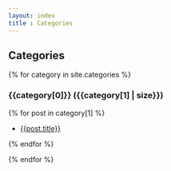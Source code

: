 ```yaml
---
layout: index
title : Categories
---
```



Categories
--------
{% for category in site.categories %}

<a id="{{category[0]}}"></a>

### {{category[0]}} ({{category[1] | size}}) ###

{% for post in category[1] %}

- [{{post.title}}]({{post.url}})

{% endfor %}

{% endfor %}

